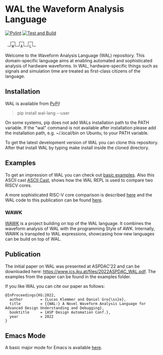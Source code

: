 # WAL the Waveform Analysis Language
[![Pylint](https://github.com/ics-jku/wal/actions/workflows/pylint.yml/badge.svg)](https://github.com/ics-jku/wal/actions/workflows/pylint.yml)
[![Test and Build](https://github.com/ics-jku/wal/actions/workflows/python-app.yml/badge.svg)](https://github.com/ics-jku/wal/actions/workflows/python-app.yml)

      ┌─┐ ┌─┐ ┌─┐ 
     ─┘W└─┘A└─┘L└─
     
Welcome to the Waveform Analysis Language (WAL) repository. This domain-specific language aims at enabling automated and sophisticated analysis of hardware waveforms. In WAL, hardware-specific things such as signals and simulation time are treated as first-class citizens of the language.

## Installation
WAL is available from [PyPi](https://pypi.org/project/wal-lang/)!                                                                                                                                                         
> pip install wal-lang --user

On some systems, pip does not add WALs installation path to the PATH variable. If the "wal" command is not available after installation please add the installation path, e.g. ~/.local/bin on Ubuntu, to your PATH variable.       

To get the latest development version of WAL you can clone this repository.
After that install WAL by typing make install inside the cloned directory.       

## Examples
To get an impression of WAL you can check out [basic examples](https://github.com/ics-jku/wal/tree/main/examples/basics).
Also this ASCII cast [ASCII Cast](https://asciinema.org/a/I8fQknySyaZqNjXAA8Ej7wOoq), shows how the WAL REPL is used to compare two RISCV cores.

A more sophisticated RISC-V core comparison is described [here](https://www.ics.jku.at/files/2022DAC_LBR-Waveform-based-Performance-Analyisis-for-RISC-V.pdf) and the WAL code to this publication can be found [here](https://github.com/LucasKl/dac22-lbr-experiments).

### WAWK
[WAWK](https://github.com/ics-jku/wal/tree/main/wawk) is a project building on top of the WAL language. It combines the waveform analysis of WAL with the programming Style of AWK.
Internally, WAWK is transpiled to WAL expressions, showcasing how new languages can be build on top of WAL.

## Publication
The initial paper on WAL was presented at ASPDAC'22 and can be downloaded here: https://www.ics.jku.at/files/2022ASPDAC_WAL.pdf. 
The examples from the paper can be found in the examples folder.

If you like WAL you can cite our paper as follows: 

```
@InProceedings{KG:2022,
  author        = {Lucas Klemmer and Daniel Gro{\ss}e},
  title         = {{WAL:} A Novel Waveform Analysis Language for Advanced Design Understanding and Debugging},
  booktitle     = {ASP Design Automation Conf.},
  year          = 2022
}

```

## Emacs Mode
A basic major mode for Emacs is available [here](https://github.com/LucasKl/wal-major-mode).